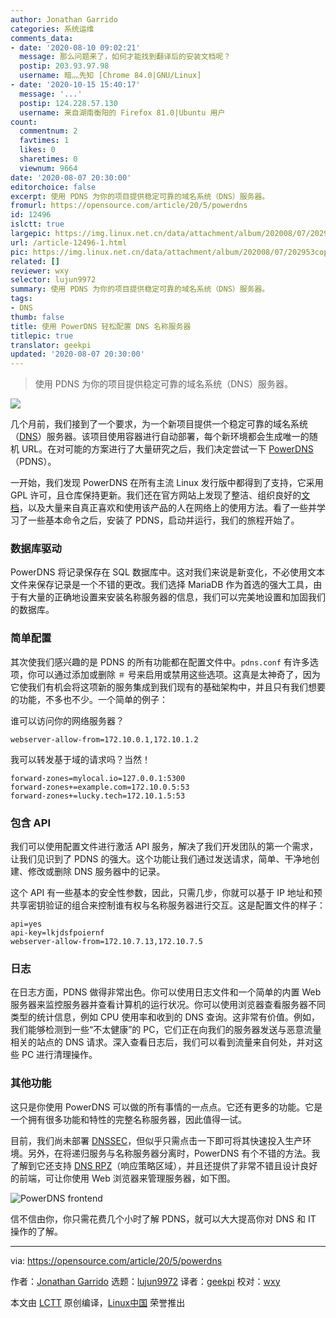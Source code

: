 ```yaml
---
author: Jonathan Garrido
categories: 系统运维
comments_data:
- date: '2020-08-10 09:02:21'
  message: 那么问题来了，如何才能找到翻译后的安装文档呢？
  postip: 203.93.97.98
  username: 暗灬先知 [Chrome 84.0|GNU/Linux]
- date: '2020-10-15 15:40:17'
  message: '...'
  postip: 124.228.57.130
  username: 来自湖南衡阳的 Firefox 81.0|Ubuntu 用户
count:
  commentnum: 2
  favtimes: 1
  likes: 0
  sharetimes: 0
  viewnum: 9664
date: '2020-08-07 20:30:00'
editorchoice: false
excerpt: 使用 PDNS 为你的项目提供稳定可靠的域名系统（DNS）服务器。
fromurl: https://opensource.com/article/20/5/powerdns
id: 12496
islctt: true
largepic: https://img.linux.net.cn/data/attachment/album/202008/07/202953copoqjmkefkdf3j4.jpg
url: /article-12496-1.html
pic: https://img.linux.net.cn/data/attachment/album/202008/07/202953copoqjmkefkdf3j4.jpg.thumb.jpg
related: []
reviewer: wxy
selector: lujun9972
summary: 使用 PDNS 为你的项目提供稳定可靠的域名系统（DNS）服务器。
tags:
- DNS
thumb: false
title: 使用 PowerDNS 轻松配置 DNS 名称服务器
titlepic: true
translator: geekpi
updated: '2020-08-07 20:30:00'
---
```



> 
> 使用 PDNS 为你的项目提供稳定可靠的域名系统（DNS）服务器。
> 
> 
> 


![](/data/attachment/album/202008/07/202953copoqjmkefkdf3j4.jpg)


几个月前，我们接到了一个要求，为一个新项目提供一个稳定可靠的域名系统（[DNS](https://en.wikipedia.org/wiki/Domain_Name_System)）服务器。该项目使用容器进行自动部署，每个新环境都会生成唯一的随机 URL。在对可能的方案进行了大量研究之后，我们决定尝试一下 [PowerDNS](https://www.powerdns.com/opensource.html)（PDNS）。


一开始，我们发现 PowerDNS 在所有主流 Linux 发行版中都得到了支持，它采用 GPL 许可，且仓库保持更新。我们还在官方网站上发现了整洁、组织良好的[文档](https://doc.powerdns.com/)，以及大量来自真正喜欢和使用该产品的人在网络上的使用方法。看了一些并学习了一些基本命令之后，安装了 PDNS，启动并运行，我们的旅程开始了。


### 数据库驱动


PowerDNS 将记录保存在 SQL 数据库中。这对我们来说是新变化，不必使用文本文件来保存记录是一个不错的更改。我们选择 MariaDB 作为首选的强大工具，由于有大量的正确地设置来安装名称服务器的信息，我们可以完美地设置和加固我们的数据库。


### 简单配置


其次使我们感兴趣的是 PDNS 的所有功能都在配置文件中。`pdns.conf` 有许多选项，你可以通过添加或删除 `＃` 号来启用或禁用这些选项。这真是太神奇了，因为它使我们有机会将这项新的服务集成到我们现有的基础架构中，并且只有我们想要的功能，不多也不少。一个简单的例子：


谁可以访问你的网络服务器？



```
webserver-allow-from=172.10.0.1,172.10.1.2

```

我可以转发基于域的请求吗？当然！



```
forward-zones=mylocal.io=127.0.0.1:5300
forward-zones+=example.com=172.10.0.5:53
forward-zones+=lucky.tech=172.10.1.5:53

```

### 包含 API


我们可以使用配置文件进行激活 API 服务，解决了我们开发团队的第一个需求，让我们见识到了 PDNS 的强大。这个功能让我们通过发送请求，简单、干净地创建、修改或删除 DNS 服务器中的记录。


这个 API 有一些基本的安全性参数，因此，只需几步，你就可以基于 IP 地址和预共享密钥验证的组合来控制谁有权与名称服务器进行交互。这是配置文件的样子：



```
api=yes
api-key=lkjdsfpoiernf
webserver-allow-from=172.10.7.13,172.10.7.5

```

### 日志


在日志方面，PDNS 做得非常出色。你可以使用日志文件和一个简单的内置 Web 服务器来监控服务器并查看计算机的运行状况。你可以使用浏览器查看服务器不同类型的统计信息，例如 CPU 使用率和收到的 DNS 查询。这非常有价值。例如，我们能够检测到一些“不太健康”的 PC，它们正在向我们的服务器发送与恶意流量相关的站点的 DNS 请求。深入查看日志后，我们可以看到流量来自何处，并对这些 PC 进行清理操作。


### 其他功能


这只是你使用 PowerDNS 可以做的所有事情的一点点。它还有更多的功能。它是一个拥有很多功能和特性的完整名称服务器，因此值得一试。


目前，我们尚未部署 [DNSSEC](https://en.wikipedia.org/wiki/Domain_Name_System_Security_Extensions)，但似乎只需点击一下即可将其快速投入生产环境。另外，在将递归服务与名称服务器分离时，PowerDNS 有个不错的方法。我了解到它还支持 [DNS RPZ](https://dnsrpz.info/)（响应策略区域），并且还提供了非常不错且设计良好的前端，可让你使用 Web 浏览器来管理服务器，如下图。


![PowerDNS frontend](/data/attachment/album/202008/07/203202ldbrrdd6sabdar0d.jpg "PowerDNS frontend")


信不信由你，你只需花费几个小时了解 PDNS，就可以大大提高你对 DNS 和 IT 操作的了解。




---


via: <https://opensource.com/article/20/5/powerdns>


作者：[Jonathan Garrido](https://opensource.com/users/jgarrido) 选题：[lujun9972](https://github.com/lujun9972) 译者：[geekpi](https://github.com/geekpi) 校对：[wxy](https://github.com/wxy)


本文由 [LCTT](https://github.com/LCTT/TranslateProject) 原创编译，[Linux中国](https://linux.cn/) 荣誉推出